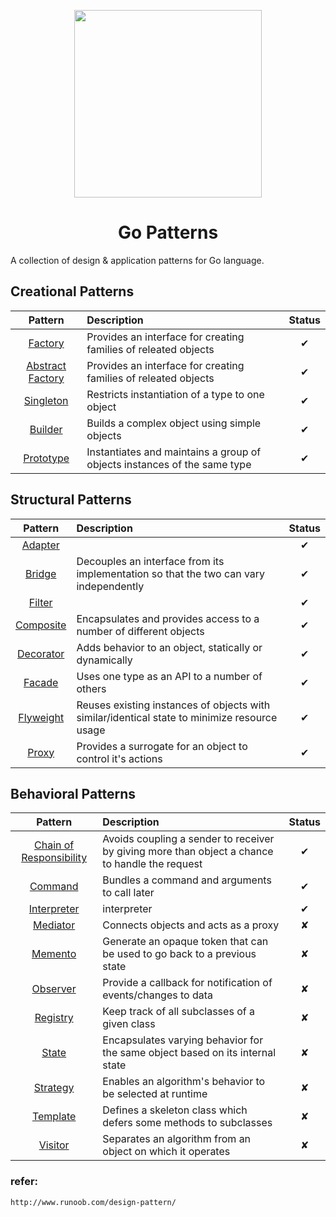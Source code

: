<p align="center">
  <img src="https://helight.info/wp-content/uploads/2018/03/timg-267x300.jpg" height="300">
  <h1 align="center">
    Go Patterns
    <br>
  </h1>
</p>

A collection of design & application patterns for Go language.

## Creational Patterns

| Pattern | Description | Status |
|:-------:|:----------- |:------:|
| [Factory](/creational/01_factory/)|Provides an interface for creating families of releated objects | ✔ |
| [Abstract Factory](/creational/02_abstractfactory/) | Provides an interface for creating families of releated objects | ✔ |
| [Singleton](/creational/03_singleton) | Restricts instantiation of a type to one object | ✔ |
| [Builder](/creational/04_builder/) | Builds a complex object using simple objects | ✔ |
| [Prototype](/creational/05_prototype) | Instantiates and maintains a group of objects instances of the same type | ✔ |


## Structural Patterns

| Pattern | Description | Status |
|:-------:|:----------- |:------:|
| [Adapter](/structural/06_adapter) |  | ✔ |
| [Bridge](/structural/07_bridge) | Decouples an interface from its implementation so that the two can vary independently | ✔ |
| [Filter](/structural/08_filter) |  | ✔ |
| [Composite](/structural/09_composite) | Encapsulates and provides access to a number of different objects | ✔ |
| [Decorator](/structural/10_decorator) | Adds behavior to an object, statically or dynamically | ✔ |
| [Facade](/structural/11_facade) | Uses one type as an API to a number of others | ✔ |
| [Flyweight](/structural/12_flyweight) | Reuses existing instances of objects with similar/identical state to minimize resource usage | ✔ |
| [Proxy](/structural/13_proxy) | Provides a surrogate for an object to control it's actions | ✔ |

## Behavioral Patterns

| Pattern | Description | Status |
|:-------:|:----------- |:------:|
| [Chain of Responsibility](/behavioral/14_chain) | Avoids coupling a sender to receiver by giving more than object a chance to handle the request | ✔ |
| [Command](/behavioral/15_command) | Bundles a command and arguments to call later | ✔ |
| [Interpreter](/behavioral/16_interpreter) | interpreter | ✔ |
| [Mediator](/behavioral/16_mediator) | Connects objects and acts as a proxy | ✘ |
| [Memento](/behavioral/17_memento) | Generate an opaque token that can be used to go back to a previous state | ✘ |
| [Observer](/behavioral/18_observer) | Provide a callback for notification of events/changes to data | ✘ |
| [Registry](/behavioral/19_registry) | Keep track of all subclasses of a given class | ✘ |
| [State](/behavioral/20_state) | Encapsulates varying behavior for the same object based on its internal state | ✘ |
| [Strategy](/behavioral/21_strategy) | Enables an algorithm's behavior to be selected at runtime | ✘ |
| [Template](/behavioral/22_template) | Defines a skeleton class which defers some methods to subclasses | ✘ |
| [Visitor](/behavioral/23_visitor) | Separates an algorithm from an object on which it operates | ✘ |

### refer:
	http://www.runoob.com/design-pattern/
